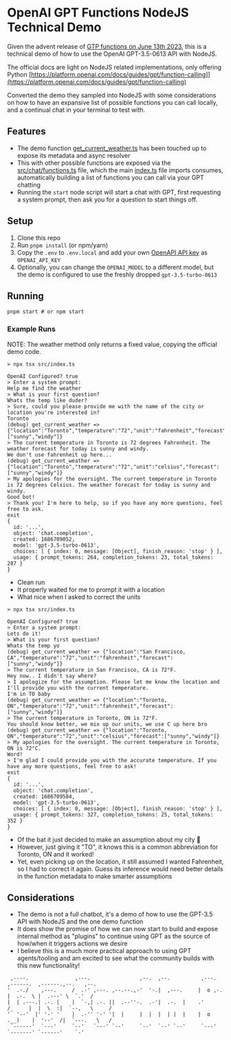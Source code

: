 # OpenAI GPT Functions NodeJS Technical Demo

Given the advent release of [GTP functions on June 13th 2023](https://openai.com/blog/function-calling-and-other-api-updates), this is a technical demo of how to use the OpenAI GPT-3.5-0613 API with NodeJS.

The official docs are light on NodeJS related implementations, only offering Python
[https://platform.openai.com/docs/guides/gpt/function-calling]](https://platform.openai.com/docs/guides/gpt/function-calling)

Converted the demo they sampled into NodeJS with some considerations on how to have an expansive list of possible functions you can call locally, and a continual chat in your terminal to test with.

## Features
* The demo function [get_current_weather.ts](src/chat/functions/get_current_weather.ts) has been touched up to expose its metadata and async resolver
* This with other possible functions are exposed via the [src/chat/functions.ts](src/chat/functions.ts) file, which the main [index.ts](src/index.ts) file imports consumes, automatically building a list of functions you can call via your GPT chatting
* Running the `start` node script will start a chat with GPT, first requesting a system prompt, then ask you for a question to start things off. 

## Setup

1. Clone this repo
2. Run `pnpm install` (or npm/yarn)
3. Copy the `.env` to `.env.local` and add your own [OpenAPI API key](https://platform.openai.com/account/api-keys) as `OPENAI_API_KEY`
4. Optionally, you can change the `OPENAI_MODEL` to a different model, but the demo is configured to use the freshly dropped `gpt-3.5-turbo-0613`

## Running

```shell
pnpm start # or npm start
```

### Example Runs

NOTE: The weather method only returns a fixed value, copying the official demo code.

```shell
> npx tsx src/index.ts

OpenAI Configured? true
> Enter a system prompt:
Help me find the weather
> What is your first question?
Whats the temp like duder?
> Sure, could you please provide me with the name of the city or location you're interested in?
Toronto
(debug) get_current_weather => {"location":"Toronto","temperature":"72","unit":"fahrenheit","forecast":["sunny","windy"]}
> The current temperature in Toronto is 72 degrees Fahrenheit. The weather forecast for today is sunny and windy.
We don't use fahrenheit up here...
(debug) get_current_weather => {"location":"Toronto","temperature":"72","unit":"celsius","forecast":["sunny","windy"]}
> My apologies for the oversight. The current temperature in Toronto is 72 degrees Celsius. The weather forecast for today is sunny and windy.
Good bot!
> Thank you! I'm here to help, so if you have any more questions, feel free to ask.
exit
{
  id: '...',
  object: 'chat.completion',
  created: 1686709052,
  model: 'gpt-3.5-turbo-0613',
  choices: [ { index: 0, message: [Object], finish_reason: 'stop' } ],
  usage: { prompt_tokens: 264, completion_tokens: 23, total_tokens: 287 }
}
```

* Clean run
* It properly waited for me to prompt it with a location
* What nice when I asked to correct the units

```shell
> npx tsx src/index.ts

OpenAI Configured? true
> Enter a system prompt:
Lets do it!
> What is your first question?
Whats the temp yo
(debug) get_current_weather => {"location":"San Francisco, CA","temperature":"72","unit":"fahrenheit","forecast":["sunny","windy"]}
> The current temperature in San Francisco, CA is 72°F.
Hey now.. I didn't say where?
> I apologize for the assumption. Please let me know the location and I'll provide you with the current temperature.
I'm in TO baby
(debug) get_current_weather => {"location":"Toronto, ON","temperature":"72","unit":"fahrenheit","forecast":["sunny","windy"]}
> The current temperature in Toronto, ON is 72°F.
You should know better, we mix up our units, we use C up here bro
(debug) get_current_weather => {"location":"Toronto, ON","temperature":"72","unit":"celsius","forecast":["sunny","windy"]}
> My apologies for the oversight. The current temperature in Toronto, ON is 72°C.
Word!
> I'm glad I could provide you with the accurate temperature. If you have any more questions, feel free to ask!
exit
{
  id: '...',
  object: 'chat.completion',
  created: 1686709584,
  model: 'gpt-3.5-turbo-0613',
  choices: [ { index: 0, message: [Object], finish_reason: 'stop' } ],
  usage: { prompt_tokens: 327, completion_tokens: 25, total_tokens: 352 }
}
```

* Of the bat it just decided to make an assumption about my city 🤣
* However, just giving it "TO", it knows this is a common abbreviation for Toronto, ON and it worked!
* Yet, even picking up on the location, it still assumed I wanted Fahrenheit, so I had to correct it again. Guess its inference would need better details in the function metadata to make smarter assumptions

## Considerations

* The demo is not a full chatbot, it's a demo of how to use the GPT-3.5 API with NodeJS and the one demo function
* It does show the promise of how we can now start to build and expose internal method as "plugins" to continue using GPT as the source of how/when it triggers actions we desire
* I believe this is a much more practical approach to using GPT agents/tooling and am excited to see what the community builds with this new functionality!

```shell         
 ,----.               ,---.                ,--.  ,--.          ,---.        ,------.  ,------.,--.   ,--. 
'  .-./    ,---.     /  .-' ,---. ,--.--.,-'  '-.|  ,---.     |  o ,-.      |  .-.  \ |  .---' \  `.'  /  
|  | .---.| .-. |    |  `-,| .-. ||  .--''-.  .-'|  .-.  |    .'     /_     |  |  \  :|  `--,   \     /   
'  '--'  |' '-' '    |  .-'' '-' '|  |     |  |  |  | |  |    |  o  .__)    |  '--'  /|  `---.   \   /    
 `------'  `---'     `--'   `---' `--'     `--'  `--' `--'     `---'        `-------' `------'    `-'              
```
